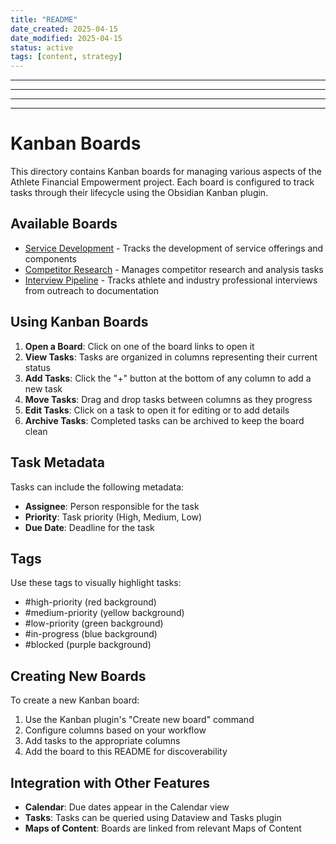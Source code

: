 ```yaml
---
title: "README"
date_created: 2025-04-15
date_modified: 2025-04-15
status: active
tags: [content, strategy]
---
```


---

---

---

---

# Kanban Boards

This directory contains Kanban boards for managing various aspects of the Athlete Financial Empowerment project. Each board is configured to track tasks through their lifecycle using the Obsidian Kanban plugin.

## Available Boards

- [Service Development](service-development.md) - Tracks the development of service offerings and components
- [Competitor Research](competitor-research.md) - Manages competitor research and analysis tasks
- [Interview Pipeline](interview-pipeline.md) - Tracks athlete and industry professional interviews from outreach to documentation

## Using Kanban Boards

1. **Open a Board**: Click on one of the board links to open it
2. **View Tasks**: Tasks are organized in columns representing their current status
3. **Add Tasks**: Click the "+" button at the bottom of any column to add a new task
4. **Move Tasks**: Drag and drop tasks between columns as they progress
5. **Edit Tasks**: Click on a task to open it for editing or to add details
6. **Archive Tasks**: Completed tasks can be archived to keep the board clean

## Task Metadata

Tasks can include the following metadata:

- **Assignee**: Person responsible for the task
- **Priority**: Task priority (High, Medium, Low)
- **Due Date**: Deadline for the task

## Tags

Use these tags to visually highlight tasks:

- #high-priority (red background)
- #medium-priority (yellow background)
- #low-priority (green background)
- #in-progress (blue background)
- #blocked (purple background)

## Creating New Boards

To create a new Kanban board:

1. Use the Kanban plugin's "Create new board" command
2. Configure columns based on your workflow
3. Add tasks to the appropriate columns
4. Add the board to this README for discoverability

## Integration with Other Features

- **Calendar**: Due dates appear in the Calendar view
- **Tasks**: Tasks can be queried using Dataview and Tasks plugin
- **Maps of Content**: Boards are linked from relevant Maps of Content
